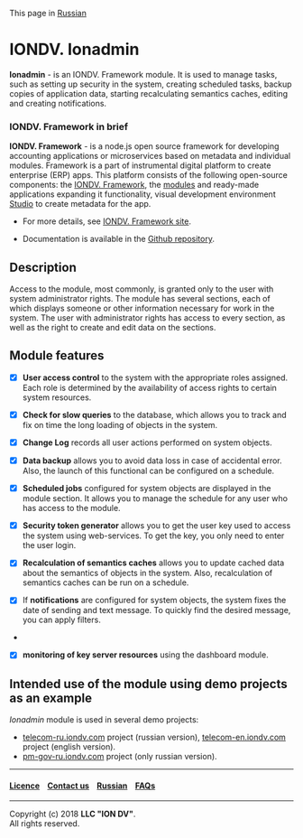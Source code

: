 This page in [Russian](/README_RU.md)

# IONDV. Ionadmin

**Ionadmin** - is an IONDV. Framework module. It is used to manage tasks, such as setting up security in the system, creating scheduled tasks, backup copies of application data, starting recalculating semantics caches, editing and creating notifications.

### IONDV. Framework in brief

**IONDV. Framework** - is a node.js open source framework for developing accounting applications
or microservices based on metadata and individual modules. Framework is a part of 
instrumental digital platform to create enterprise 
(ERP) apps. This platform consists of the following open-source components: the [IONDV. Framework](https://github.com/iondv/framework), the
[modules](https://github.com/topics/iondv-module) and ready-made applications expanding it
functionality, visual development environment [Studio](https://github.com/iondv/studio) to create metadata for the app.

* For more details, see [IONDV. Framework site](https://iondv.com). 

* Documentation is available in the [Github repository](https://github.com/iondv/framework/blob/master/docs/en/index.md).

## Description

Access to the module, most commonly, is granted only to the user with system administrator rights. The module has several sections, each of which displays someone or other information necessary for work in the system. The user with administrator rights has access to every section, as well as the right to create and edit data on the sections.

## Module features 

- [x] **User access control** to the system with the appropriate roles assigned. Each role is determined by the availability of access rights to certain system resources. 

- [x] **Check for slow queries** to the database, which allows you to track and fix on time the long loading of objects in the system.

- [x] **Change Log** records all user actions performed on system objects.

- [x] **Data backup** allows you to avoid data loss in case of accidental error. Also, the launch of this functional can be configured on a schedule.

- [x] **Scheduled jobs** configured for system objects are displayed in the module section. It allows you to manage the schedule for any user who has access to the module.

- [x] **Security token generator** allows you to get the user key used to access the system using web-services. To get the key, you only need to enter the user login.

- [x] **Recalculation of semantics caches** allows you to update cached data about the semantics of objects in the system. Also, recalculation of semantics caches can be run on a schedule.

- [x] If **notifications** are configured for system objects, the system fixes the date of sending and text message. To quickly find the desired message, you can apply filters.
- 
- [x] **monitoring of key server resources** using the dashboard module.

## Intended use of the module using demo projects as an example

_Ionadmin_ module is used in several demo projects:
* [telecom-ru.iondv.com](https://telecom-ru.iondv.com/geomap) project (russian version), [telecom-en.iondv.com](https://telecom-en.iondv.com/geomap) project (english version).
* [pm-gov-ru.iondv.com](https://pm-gov-ru.iondv.com/geomap) project (only russian version).


--------------------------------------------------------------------------  


 #### [Licence](/LICENCE) &ensp;  [Contact us](https://iondv.com) &ensp;  [Russian](/README_RU.md)   &ensp; [FAQs](/faqs.md)          

<div><img src="https://mc.iondv.com/watch/local/docs/ionadmin" style="position:absolute; left:-9999px;" height=1 width=1 alt="iondv metrics"></div>

--------------------------------------------------------------------------  

Copyright (c) 2018 **LLC "ION DV"**.  
All rights reserved. 